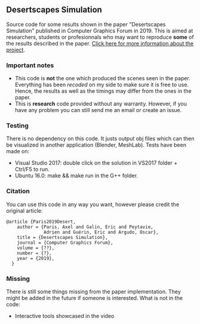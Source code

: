 ## Desertscapes Simulation
Source code for some results shown in the paper "Desertscapes Simulation" published in Computer Graphics Forum in 2019. 
This is aimed at researchers, students or profesionnals who may want to reproduce **some** of the results described in the paper.
[Click here for more information about the project](https://aparis69.github.io/projects/paris2019_Deserts.html).

### Important notes
* This code is **not** the one which produced the scenes seen in the paper. Everything has been *recoded* on my side to make sure it is free to use. Hence, the results as well as the timings may differ from the ones in the paper.
* This is **research** code provided without any warranty. However, if you have any problem you can still send me an email or create an issue.

### Testing
There is no dependency on this code. It justs output obj files which can then be visualized in another application (Blender, MeshLab). Tests have been made on:
* Visual Studio 2017: double click on the solution in VS2017 folder + Ctrl/F5 to run.
* Ubuntu 16.0: make && make run in the G++ folder.

### Citation
You can use this code in any way you want, however please credit the original article:
```
@article {Paris2019Desert,
    author = {Paris, Axel and Galin, Eric and Peytavie,
              Adrien and Guérin, Eric and Argudo, Oscar},
    title = {Desertscapes Simulation},
    journal = {Computer Graphics Forum},
    volume = {??},
    number = {?},
    year = {2019},
  }
```	

### Missing
There is still some things missing from the paper implementation. They might be added in the future if someone is interested. What is not in the code:
* Interactive tools showcased in the video
